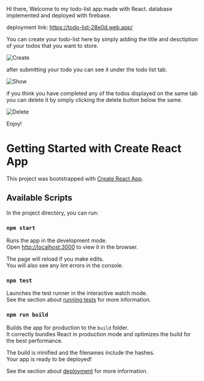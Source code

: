 
Hi there, Welcome to my todo-list app made with React.
database implemented and deployed with firebase.

deployment link: https://todo-list-28e0d.web.app/

You can create your todo-list here by simply adding the title and desctiption of your
todos that you want to store.

![Create](./img/create.png)


after submitting your todo you can see it under the todo list tab.

![Show](./img/show.png)


if you think you have completed any of the todos displayed on the same tab you can delete it
by simply clicking the delete button below the same.

![Delete](./img/delete.png)

Enjoy!



# Getting Started with Create React App

This project was bootstrapped with [Create React App](https://github.com/facebook/create-react-app).

## Available Scripts

In the project directory, you can run:

### `npm start`

Runs the app in the development mode.\
Open [http://localhost:3000](http://localhost:3000) to view it in the browser.

The page will reload if you make edits.\
You will also see any lint errors in the console.

### `npm test`

Launches the test runner in the interactive watch mode.\
See the section about [running tests](https://facebook.github.io/create-react-app/docs/running-tests) for more information.

### `npm run build`

Builds the app for production to the `build` folder.\
It correctly bundles React in production mode and optimizes the build for the best performance.

The build is minified and the filenames include the hashes.\
Your app is ready to be deployed!

See the section about [deployment](https://facebook.github.io/create-react-app/docs/deployment) for more information.

